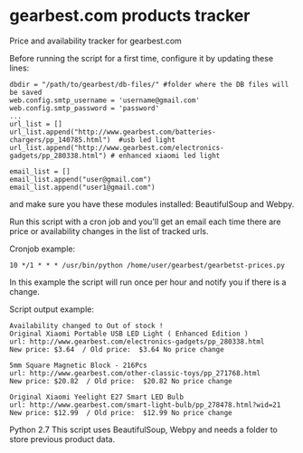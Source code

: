 # gearbest.com products tracker
Price and availability tracker for gearbest.com

Before running the script for a first time, configure it by updating  these lines:
````
dbdir = "/path/to/gearbest/db-files/" #folder where the DB files will be saved
web.config.smtp_username = 'username@gmail.com'
web.config.smtp_password = 'password'
...
url_list = []
url_list.append("http://www.gearbest.com/batteries-chargers/pp_140785.html")  #usb led light
url_list.append("http://www.gearbest.com/electronics-gadgets/pp_280338.html") # enhanced xiaomi led light

email_list = []
email_list.append("user@gmail.com")
email_list.append("user1@gmail.com")
````
and make sure you have these modules installed: BeautifulSoup and Webpy.

Run this script with a cron job and you'll get an email each time there are price or availability changes in the list of tracked urls.

Cronjob example:
````
10 */1 * * * /usr/bin/python /home/user/gearbest/gearbetst-prices.py
````
In this example the script will run once per hour and notify you if there is a change.

Script output example:
````
Availability changed to Out of stock !
Original Xiaomi Portable USB LED Light ( Enhanced Edition )
url: http://www.gearbest.com/electronics-gadgets/pp_280338.html
New price: $3.64  / Old price:  $3.64 No price change

5mm Square Magnetic Block - 216Pcs
url: http://www.gearbest.com/other-classic-toys/pp_271768.html
New price: $20.82  / Old price:  $20.82 No price change

Original Xiaomi Yeelight E27 Smart LED Bulb
url: http://www.gearbest.com/smart-light-bulb/pp_278478.html?wid=21
New price: $12.99  / Old price:  $12.99 No price change

````

Python 2.7
This script uses BeautifulSoup, Webpy and needs a folder to store previous product data.
